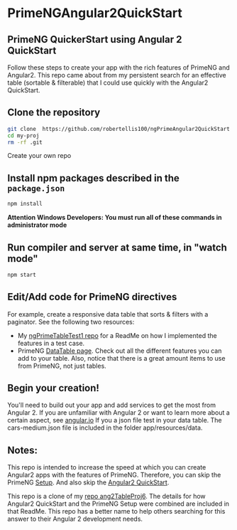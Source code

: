 # PrimeNGAngular2QuickStart
## PrimeNG QuickerStart using Angular 2 QuickStart
Follow these steps to create your app with the rich features of PrimeNG and Angular2. 
This repo came about from my persistent search for an effective table (sortable & filterable) that I could use quickly with the Angular2 QuickStart.

## Clone the repository
```bash
git clone  https://github.com/robertellis100/ngPrimeAngular2QuickStart  my-proj
cd my-proj
rm -rf .git
```
  Create your own repo

## Install npm packages described in the `package.json`
```bash
npm install
```
**Attention Windows Developers:  You must run all of these commands in administrator mode**

## Run compiler and server at same time, in "watch mode"
```bash
npm start
```
## Edit/Add code for PrimeNG directives
 For example, create a responsive data table that sorts & filters with a paginator.
 See the following two resources:
   - My [ngPrimeTableTest1 repo](https://github.com/robertellis100/ngPrimeTableTest1) for a ReadMe on how I implemented the features in a test case.
   - PrimeNG [DataTable page](http://www.primefaces.org/primeng/#/datatable). Check out all the different features you can add to your table.
 Also, notice that there is a great amount items to use from PrimeNG, not just tables.
 
## Begin your creation!
 You'll need to build out your app and add services to get the most from Angular 2. If you are unfamiliar with Angular 2 or want to learn more about a certain aspect, see [angular.io](https://angular.io/)
 If you a json file test in your data table. The cars-medium.json file is included in the folder app/resources/data. 

## Notes:
This repo is intended to increase the speed at which you can create Angular2 apps with the features of PrimeNG. 
Therefore, you can skip the PrimeNG [Setup](http://www.primefaces.org/primeng/#/setup).
And also skip the [Angular2 QuickStart](https://github.com/angular/quickstart/blob/master/README.md).

This repo is a clone of my [repo ang2TableProj6](https://github.com/robertellis100/ang2TableProj6). 
The details for how Angular2 QuickStart and the PrimeNG Setup were combined are included in that ReadMe.
This repo has a better name to help others searching for this answer to their Angular 2 development needs.